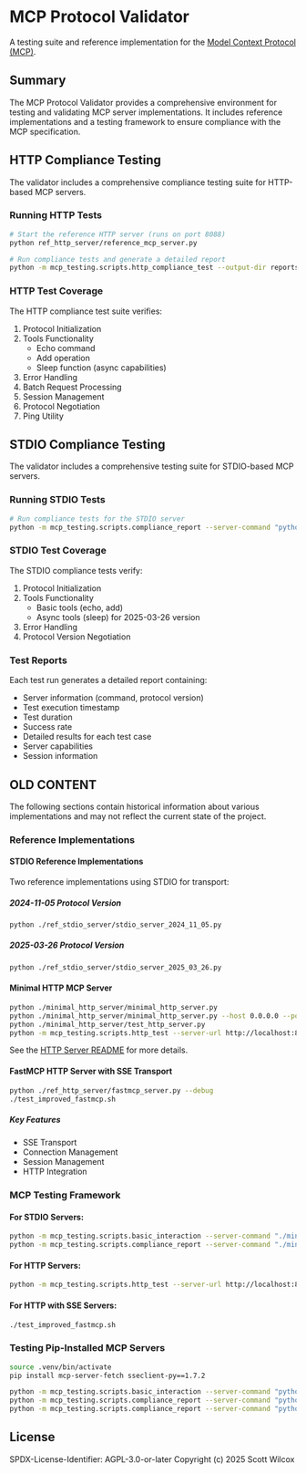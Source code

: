 # MCP Protocol Validator

A testing suite and reference implementation for the [Model Context Protocol (MCP)](https://github.com/modelcontextprotocol).

## Summary

The MCP Protocol Validator provides a comprehensive environment for testing and validating MCP server implementations. It includes reference implementations and a testing framework to ensure compliance with the MCP specification.

## HTTP Compliance Testing

The validator includes a comprehensive compliance testing suite for HTTP-based MCP servers.

### Running HTTP Tests

```bash
# Start the reference HTTP server (runs on port 8088)
python ref_http_server/reference_mcp_server.py

# Run compliance tests and generate a detailed report
python -m mcp_testing.scripts.http_compliance_test --output-dir reports
```

### HTTP Test Coverage

The HTTP compliance test suite verifies:

1. Protocol Initialization
2. Tools Functionality
   - Echo command
   - Add operation
   - Sleep function (async capabilities)
3. Error Handling
4. Batch Request Processing
5. Session Management
6. Protocol Negotiation
7. Ping Utility

## STDIO Compliance Testing

The validator includes a comprehensive testing suite for STDIO-based MCP servers.

### Running STDIO Tests

```bash
# Run compliance tests for the STDIO server
python -m mcp_testing.scripts.compliance_report --server-command "python ref_stdio_server/stdio_server_2025_03_26.py" --protocol-version 2025-03-26
```

### STDIO Test Coverage

The STDIO compliance tests verify:
1. Protocol Initialization
2. Tools Functionality
   - Basic tools (echo, add)
   - Async tools (sleep) for 2025-03-26 version
3. Error Handling
4. Protocol Version Negotiation

### Test Reports

Each test run generates a detailed report containing:
- Server information (command, protocol version)
- Test execution timestamp
- Test duration
- Success rate
- Detailed results for each test case
- Server capabilities
- Session information

## OLD CONTENT

The following sections contain historical information about various implementations and may not reflect the current state of the project.

### Reference Implementations

#### STDIO Reference Implementations

Two reference implementations using STDIO for transport:

##### 2024-11-05 Protocol Version
```bash
python ./ref_stdio_server/stdio_server_2024_11_05.py
```

##### 2025-03-26 Protocol Version
```bash
python ./ref_stdio_server/stdio_server_2025_03_26.py
```

#### Minimal HTTP MCP Server

```bash
python ./minimal_http_server/minimal_http_server.py
python ./minimal_http_server/minimal_http_server.py --host 0.0.0.0 --port 8080
python ./minimal_http_server/test_http_server.py
python -m mcp_testing.scripts.http_test --server-url http://localhost:8000 --protocol-version 2025-03-26
```

See the [HTTP Server README](minimal_http_server/README.md) for more details.

#### FastMCP HTTP Server with SSE Transport

```bash
python ./ref_http_server/fastmcp_server.py --debug
./test_improved_fastmcp.sh
```

##### Key Features
- SSE Transport
- Connection Management
- Session Management
- HTTP Integration

### MCP Testing Framework

#### For STDIO Servers:

```bash
python -m mcp_testing.scripts.basic_interaction --server-command "./minimal_mcp_server/minimal_mcp_server.py"
python -m mcp_testing.scripts.compliance_report --server-command "./minimal_mcp_server/minimal_mcp_server.py" --protocol-version 2025-03-26
```

#### For HTTP Servers:

```bash
python -m mcp_testing.scripts.http_test --server-url http://localhost:8000/mcp --protocol-version 2025-03-26
```

#### For HTTP with SSE Servers:

```bash
./test_improved_fastmcp.sh
```

### Testing Pip-Installed MCP Servers

```bash
source .venv/bin/activate
pip install mcp-server-fetch sseclient-py==1.7.2

python -m mcp_testing.scripts.basic_interaction --server-command "python -m mcp_server_fetch" --protocol-version 2024-11-05
python -m mcp_testing.scripts.compliance_report --server-command "python -m mcp_server_fetch" --protocol-version 2024-11-05 --test-mode tools
python -m mcp_testing.scripts.compliance_report --server-command "python -m mcp_server_fetch" --protocol-version 2024-11-05 --test-timeout 30 --tools-timeout 15
```

## License

SPDX-License-Identifier: AGPL-3.0-or-later
Copyright (c) 2025 Scott Wilcox
